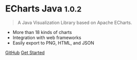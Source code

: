 # ECharts Java <small>1.0.2</small>

> A Java Visualization Library based on Apache ECharts.

- More than 18 kinds of charts
- Integration with web frameworks
- Easily export to PNG, HTML, and JSON

[GitHub](https://github.com/ECharts-Java/ECharts-Java.git)
[Get Started](quick-start)
